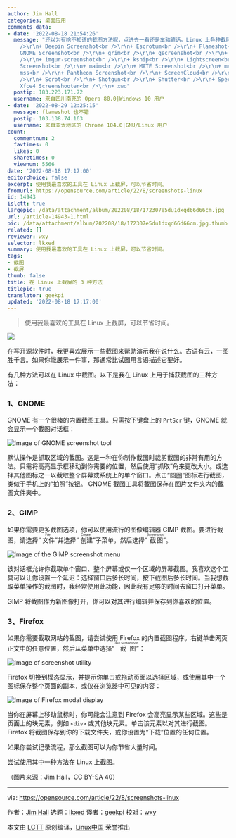 ```yaml
---
author: Jim Hall
categories: 桌面应用
comments_data:
- date: '2022-08-18 21:54:26'
  message: "还以为有啥不知道的截图方法呢，点进去一看还是车轱辘话。Linux 上各种截屏软件：<br />\r\n<br />\r\n+ CoreShot<br
    />\r\n+ Deepin Screenshot<br />\r\n+ Escrotum<br />\r\n+ Flameshot<br />\r\n+
    GNOME Screenshot<br />\r\n+ grim<br />\r\n+ gscreenshot<br />\r\n+ HotShots<br
    />\r\n+ imgur-screenshot<br />\r\n+ ksnip<br />\r\n+ Lightscreen<br />\r\n+ LXQt
    Screenshot<br />\r\n+ maim<br />\r\n+ MATE Screenshot<br />\r\n+ menyoki<br />\r\n+
    mss<br />\r\n+ Pantheon Screenshot<br />\r\n+ ScreenCloud<br />\r\n+ ScreenGrab<br
    />\r\n+ Scrot<br />\r\n+ Shotgun<br />\r\n+ Shutter<br />\r\n+ Spectacle<br />\r\n+
    Xfce4 Screenshooter<br />\r\n+ xwd"
  postip: 183.223.171.72
  username: 来自四川南充的 Opera 80.0|Windows 10 用户
- date: '2022-08-29 12:25:15'
  message: flameshot 也不错
  postip: 103.138.74.163
  username: 来自亚太地区的 Chrome 104.0|GNU/Linux 用户
count:
  commentnum: 2
  favtimes: 0
  likes: 0
  sharetimes: 0
  viewnum: 5566
date: '2022-08-18 17:17:00'
editorchoice: false
excerpt: 使用我最喜欢的工具在 Linux 上截屏，可以节省时间。
fromurl: https://opensource.com/article/22/8/screenshots-linux
id: 14943
islctt: true
largepic: /data/attachment/album/202208/18/172307e5du1dxqd66d66cm.jpg
url: /article-14943-1.html
pic: /data/attachment/album/202208/18/172307e5du1dxqd66d66cm.jpg.thumb.jpg
related: []
reviewer: wxy
selector: lkxed
summary: 使用我最喜欢的工具在 Linux 上截屏，可以节省时间。
tags:
- 截图
- 截屏
thumb: false
title: 在 Linux 上截屏的 3 种方法
titlepic: true
translator: geekpi
updated: '2022-08-18 17:17:00'
---
```



> 
> 使用我最喜欢的工具在 Linux 上截屏，可以节省时间。
> 
> 
> 


![](/data/attachment/album/202208/18/172307e5du1dxqd66d66cm.jpg)


在写开源软件时，我更喜欢展示一些截图来帮助演示我在说什么。古语有云，一图胜千言。如果你能展示一件事，那通常比试图用言语描述它要好。


有几种方法可以在 Linux 中截图。以下是我在 Linux 上用于捕获截图的三种方法：


### 1、GNOME


GNOME 有一个很棒的内置截图工具。只需按下键盘上的 `PrtScr` 键，GNOME 就会显示一个截图对话框：


![Image of GNOME screenshot tool](/data/attachment/album/202208/18/171728p2m5e2l55dtdytyd.png)


默认操作是抓取区域的截图。这是一种在你制作截图时裁剪截图的非常有用的方法。只需将高亮显示框移动到你需要的位置，然后使用“抓取”角来更改大小。或选择其他图标之一以截取整个屏幕或系统上的单个窗口。点击“圆圈”图标进行截图，类似于手机上的“拍照”按钮。 GNOME 截图工具将截图保存在图片文件夹内的截图文件夹中。


### 2、GIMP


如果你需要更多截图选项，你可以使用流行的图像编辑器 GIMP 截图。要进行截图，请选择“<ruby> 文件 <rt>  File </rt></ruby>”并选择“<ruby> 创建 <rt>  Create </rt></ruby>”子菜单，然后选择“<ruby> 截图 <rt>  Screenshot </rt></ruby>”。


![Image of the GIMP screenshot menu](/data/attachment/album/202208/18/171728zu9zr53ouku5bgzy.png)


该对话框允许你截取单个窗口、整个屏幕或仅一个区域的屏幕截图。我喜欢这个工具可以让你设置一个延迟：选择窗口后多长时间，按下截图后多长时间。当我想截取菜单操作的截图时，我经常使用此功能，因此我有足够的时间去窗口打开菜单。


GIMP 将截图作为新图像打开，你可以对其进行编辑并保存到你喜欢的位置。


### 3、Firefox


如果你需要截取网站的截图，请尝试使用 Firefox 的内置截图程序。右键单击网页正文中的任意位置，然后从菜单中选择“<ruby> 截图 <rt>  Take Screenshot </rt></ruby>”：


![Image of screenshot utility](/data/attachment/album/202208/18/171729tqdxec9e2ducekka.png)


Firefox 切换到模态显示，并提示你单击或拖动页面以选择区域，或使用其中一个图标保存整个页面的副本，或仅在浏览器中可见的内容：


![Image of Firefox modal display](/data/attachment/album/202208/18/171729ne0ianvn52e0ittu.png)


当你在屏幕上移动鼠标时，你可能会注意到 Firefox 会高亮显示某些区域。这些是页面上的块元素，例如 `<div>` 或其他块元素。单击该元素以对其进行截图。 Firefox 将截图保存到你的下载文件夹，或你设置为“下载”位置的任何位置。


如果你尝试记录流程，那么截图可以为你节省大量时间。


尝试使用其中一种方法在 Linux 上截图。


（图片来源：Jim Hall，CC BY-SA 40）




---


via: <https://opensource.com/article/22/8/screenshots-linux>


作者：[Jim Hall](https://opensource.com/users/jim-hall) 选题：[lkxed](https://github.com/lkxed) 译者：[geekpi](https://github.com/geekpi) 校对：[wxy](https://github.com/wxy)


本文由 [LCTT](https://github.com/LCTT/TranslateProject) 原创编译，[Linux中国](https://linux.cn/) 荣誉推出